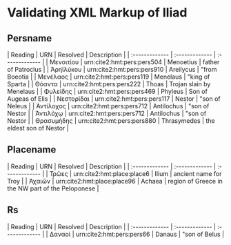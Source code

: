 # Validating XML Markup of Iliad


## Persname 

| Reading | URN | Resolved | Description |
| :------------- | :------------- | :------------- |
| Μενοιτίου | urn:cite2:hmt:pers:pers504 | Menoetius | father of Patroclus | 
| Ἀρηϊλύκου | urn:cite2:hmt:pers:pers910 | Areilycus | "from Boeotia | 
| Μενέλαος | urn:cite2:hmt:pers:pers119 | Menelaus | "king of Sparta | 
| Θόαντα | urn:cite2:hmt:pers:pers222 | Thoas | Trojan slain by Menelaus | 
| Φυλείδης | urn:cite2:hmt:pers:pers469 | Phyleus | Son of Augeas of Elis | 
| Νεστορίδαι | urn:cite2:hmt:pers:pers117 | Nestor | "son of Neleus | 
| Ἀντίλοχος | urn:cite2:hmt:pers:pers712 | Antilochus | "son of Nestor | 
| Ἀντιλόχῳ | urn:cite2:hmt:pers:pers712 | Antilochus | "son of Nestor | 
| Θρασυμήδης | urn:cite2:hmt:pers:pers880 | Thrasymedes | the eldest son of Nestor | 

## Placename 

| Reading | URN | Resolved | Description |
| :------------- | :------------- | :------------- |
| Τρῶες | urn:cite2:hmt:place:place6 | Ilium | ancient name for Troy | 
| Ἀχαιῶν | urn:cite2:hmt:place:place96 | Achaea | region of Greece in the NW part of the Peloponese | 

## Rs 

| Reading | URN | Resolved | Description |
| :------------- | :------------- | :------------- |
| Δαναοὶ | urn:cite2:hmt:pers:pers66 | Danaus | "son of Belus | 
